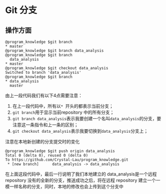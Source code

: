 # Git 分支
## 操作方面
```
@program_knowledge $git branch
* master
@program_knowledge $git branch data_analysis
@program_knowledge $git branch
  data_analysis
* master
@program_knowledge $git checkout data_analysis
Switched to branch 'data_analysis'
@program_knowledge $git branch
* data_analysis
  master
```
由上一段代码我们有以下4点需要注意：

1. 在上一段代码中，所有以`* `开头的都表示当前分支；
2. `git branch`用于显示当前repository 中的所有分支；
3. `git branch data_analysis`表示我要创建一个名叫`data_analysis`的分支，要注意这一条指令和上一条的区别；
4. `git checkout data_analysis`表示我要切换到`data_analysis`分支上；

注意在本地新创建的分支提交时的变化
```
@program_knowledge $git push origin data_analysis
Total 0 (delta 0), reused 0 (delta 0)
To https://github.com/Crystal-Lau/program_knowledge.git
 * [new branch]      data_analysis -> data_analysis
```
在上面这段代码中，最后一行说明了我们本地建立的 data_analysis是一个远程repository 没有的全新的分支，推送成功之后，将在远程 repository 建立一个一模一样名称的分支，同时，本地的修改也会上传到这个分支中
